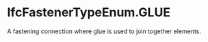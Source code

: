 IfcFastenerTypeEnum.GLUE
========================
A fastening connection where glue is used to join together elements.


